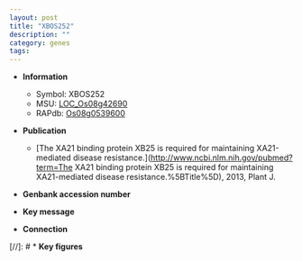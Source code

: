 ```yaml
---
layout: post
title: "XBOS252"
description: ""
category: genes
tags: 
---
```


* **Information**  
    + Symbol: XBOS252  
    + MSU: [LOC_Os08g42690](http://rice.uga.edu/cgi-bin/ORF_infopage.cgi?orf=LOC_Os08g42690)  
    + RAPdb: [Os08g0539600](http://rapdb.dna.affrc.go.jp/viewer/gbrowse_details/irgsp1?name=Os08g0539600)  

* **Publication**  
    + [The XA21 binding protein XB25 is required for maintaining XA21-mediated disease resistance.](http://www.ncbi.nlm.nih.gov/pubmed?term=The XA21 binding protein XB25 is required for maintaining XA21-mediated disease resistance.%5BTitle%5D), 2013, Plant J.

* **Genbank accession number**  

* **Key message**  

* **Connection**  

[//]: # * **Key figures**  


